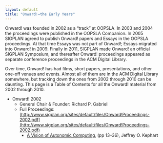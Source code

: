 ```yaml
---
layout: default
title: "Onward!—the Early Years"
---
```

Onward! was founded in 2002 as a “track” at OOPSLA. In 2003 and 2004 the proceedings were published 
in the OOPSLA Companion. In 2005 SIGPLAN agreed to publish Onward! papers and Essays in the OOPSLA 
proceedings. At that time Essays was not part of Onward!; Essays migrated into Onward! in 2009. 
Finally in 2011, SIGPLAN made Onward! an official SIGPLAN Symposium, and thereafter Onward! 
proceedings appeared as separate conference proceedings in the ACM Digital Library.

Over time, Onward! has had films, short papers, presentations, and other one-off venues and 
events. Almost all of them are in the ACM Digital Library somewhere, but tracking down the 
ones from 2002 through 2010 can be daunting. This page is a Table of Contents for all the Onward! 
material from 2002 through 2010.

- Onward! 2002
    -   General Chair & Founder: Richard P. Gabriel
    -   Full Proceedings: [http://www.sigplan.org/sites/default/files/Onward!Proceedings-2002.pdf](http://www.sigplan.org/sites/default/files/Onward!Proceedings-2002.pdf)
        -   [A Vision of Autonomic Computing](https://dreamsongs.com/Files/Onward!Proceedings.pdf#page=13), (pp 13–36), Jeffrey O. Kephart
